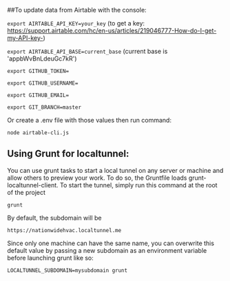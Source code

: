 ##To update data from Airtable with the console:

`export AIRTABLE_API_KEY=your_key` (to get a key: https://support.airtable.com/hc/en-us/articles/219046777-How-do-I-get-my-API-key-)

`export AIRTABLE_API_BASE=current_base` (current base is 'appbWvBnLdeuGc7kR')

`export GITHUB_TOKEN=`

`export GITHUB_USERNAME=`

`export GITHUB_EMAIL=`

`export GIT_BRANCH=master`

Or create a .env file with those values then run command:

`node airtable-cli.js`

## Using Grunt for localtunnel:

You can use grunt tasks to start a local tunnel on any server or machine and 
allow others to preview your work. To do so, the Gruntfile loads 
grunt-localtunnel-client. To start the tunnel, simply run this command at the root
of the project

`grunt`

By default, the subdomain will be 

`https://nationwidehvac.localtunnel.me`

Since only one machine can have the same name, you can overwrite this default
value by passing a new subdomain as an environment variable before launching grunt
like so:

`LOCALTUNNEL_SUBDOMAIN=mysubdomain grunt`
